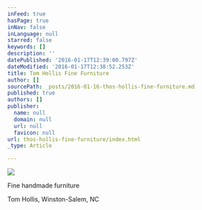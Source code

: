 ```yaml
---
inFeed: true
hasPage: true
inNav: false
inLanguage: null
starred: false
keywords: []
description: ''
datePublished: '2016-01-17T12:39:00.797Z'
dateModified: '2016-01-17T12:38:52.253Z'
title: Tom Hollis Fine Furniture
author: []
sourcePath: _posts/2016-01-16-thos-hollis-fine-furniture.md
published: true
authors: []
publisher:
  name: null
  domain: null
  url: null
  favicon: null
url: thos-hollis-fine-furniture/index.html
_type: Article

---
```

![](https://s3-us-west-2.amazonaws.com/the-grid-img/p/7c55e957a94035841ca1b4f11fac5856793b433a.jpg)

Fine handmade furniture

Tom Hollis, Winston-Salem, NC